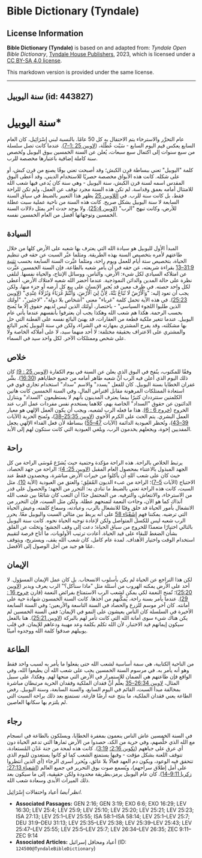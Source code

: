 # Bible Dictionary (Tyndale)

## License Information

**Bible Dictionary (Tyndale)** is based on and adapted from: _Tyndale Open Bible Dictionary_, [Tyndale House Publishers](https://tyndaleopenresources.com/), 2023, which is licensed under a [CC BY-SA 4.0 license](https://creativecommons.org/licenses/by-sa/4.0/legalcode.en).

This markdown version is provided under the same license.



--------------------------------

## سنة اليوبيل (id: 443827)

سنة اليوبيل\*
=============

عام التحرَّر والاسترخاء يتم الاحتفال به كل 50 عامًا. بالنسبة لبني إِسْرَائِيل، كان العام السابع يعكس قيم اليوم السابع \- سَبْت عُطْلَة، ([لاويين 25 :1–7\)](https://ref.ly/Lev25:1-Lev25:7). عندما كانت تصل سلسلة من سبع سنوات إلى اكتمال سبع سبعات، يُعلن عن السنة الخمسين ببوق اليوبيل وتُخصص سنة كاملة إضافية باعتبارها مخصصة للرب.

كلمة "اليوبيل" تعني ببساطة قرن الكبش؛ وقد أصبحت تعني بوقًا يصنع من قرن كبش، أو على شكله. كانت هذه الأبواق مخصصة حصريًا للاستخدام الديني. وقد أعطى البوق المقدس اسمه لسنة قرن الكبش، سنة اليوبيل \- وهي سنة كان يُدعى فيها شعب الله للامتثال أمامه بعمق وقداسة. لم تكن هذه السنة مجرد توقف عن العمل، ولم تكن للراحة فقط، بل كانت سنة للرب. في [اللاويين 25](https://ref.ly/Lev25:1-Lev25:55) يظهر هذا التعبير بالضبط في سياق السنة السابعة لا سنة اليوبيل بشكل صريح. كانت هذه السنة من ناحية عملية سبت عطلة للأرض، وكانت تبهج "الرب" ([لاويين 25:4](https://ref.ly/Lev25:4)). ولا يوجد حدث آخر يمثل دلالات السنة الخمسين وتوجهاتها أفضل من العام الخمسين نفسه.

السيادة
-------

المبدأ الأول لليوبيل هو سيادة الله التي يعترف بها شعبه على الأرض كلها من خلال طاعتهم لأمره بتخصيص السنة بهذه الطريقة. ومثلما عبَّر السبت عن حقه في تنظيم الحياة، بتخصيص ستة أيام للعمل ويوم راحة، ومثلما عبَّرت السنة السابعة بحسب [تثنية 31:9–13](https://ref.ly/Deut31:9-Deut31:13) بقراءة شريعته، عن حقه في أن يأمر شعبه بالطاعة، فإن السنة الخمسين عبَّرت عن امتلاكه السيادي لكل شيء: الأرض، والناس، ووسائل الإنتاج، والحياة نفسها. لنلقي نظرة على حالة المدين والدائن النموذجية. عندما أحضر الله شعبه لامتلاك الأرض، أعطى لكل واحد حصته. في ظرف معين قد يُجبر الإنسان على بيع كل أرضه أو جزء منها، ولكن يجب أن تعود إليه: "وَٱلْأَرْضُ لَا تُبَاعُ بَتَّةً، لِأَنَّ لِيَ ٱلْأَرْضَ، وَأَنْتُمْ غُرَبَاءُ وَنُزَلَاءُ عِنْدِي" ([لاويين 25:23](https://ref.ly/Lev25:23)). في هذه الآية تحمل كلمة "غرباء" معنى "أشخاص بلا دولة"، "لاجئين"، "أولئك الذين طلبوا اللجوء السياسي" \- باختصار، أولئك الذين ليس لديهم حقوق إلّا ما يُمنح بحسب الرحمة. هكذا هم شعب الله وهكذا يجب أن يعترفوا بأنفسهم عندما يأتي عام اليوبيل. عندما تتغير ملكية قطعة من العقارات، قد يهنئ البائع نفسه على الفطنة التي حل بها مشكلته، وقد يفرح المشتري بمهارته في الشراء، ولكن في سنة اليوبيل يُجبر البائع والمشتري على الاعتراف بحقيقة مختلفة: لا أحد منهما سيد، لا على أملاكه الخاصة ولا على شخص وممتلكات الآخر. لكل واحد سيد في السماء.

خلاص
----

وفقًا للمكتوب، ينُفخ في البوق الذي يعلن عن السنة في يوم الكفارة ([لاويين 25 : 9\)](https://ref.ly/Lev25:9) كان ذلك اليوم الذي أعلن فيه الرب أنَّ شعبه طاهر أمامه من جميع خطاياهم ([16:30](https://ref.ly/Lev16:30)). بشَّر غفران الخطايا بسنة اليوبيل. كان للفعل "يسدد" والاسم "سداد" استخدام تجاري قوي في استعادة الممتلكات المرهونة مقابل اقتراض المال، وفي السنة الخمسين كانت هاتين الكلمتين ستترددان كثيرًا بينما يعترف المدينون بأنهم لا يستطيعون "السداد" ويتنازل الدائنون عن حقوق "السداد" الخاصة بهم، كلاهما يستخدم نفس مفردات عمل الرب عند الخروج ([خروج 6 : 6\)](https://ref.ly/Exod6:6). هذا ما فعله الرب لشعبه، ويجب أن يكون العمل الإلهي هو معيار العمل البشري. يتم الحث على الكرم الأخوي ([لاويين 25:35–38](https://ref.ly/Lev25:35-Lev25:38))، وتُمنح الحرية (الآيات [39–43](https://ref.ly/Lev25:39-Lev25:43))، وتُحظر العبودية الدائمة (الآيات [47–55](https://ref.ly/Lev25:47-Lev25:55)) ببساطة لأن فعل الفداء الإلهي يجعل المفديين إخوة، ويجعلهم يخدمون الرب، ويلغي العبودية التي كانت ستكون لهم إلى الأبد.

راحة
----

يرتبط الخلاص بالراحة. هذه الراحة مؤكدة وحتمية حيث يُشرّع مُوسَى الراحة من كل الجهد المبذول بالاعتناء بمحصول العام المقبل ([لاويين 25: 4](https://ref.ly/Lev25:4))؛ الراحة من جهد الحصاد، حيث كان على شعب ٱللهِ أن يأكلوا من خيرات الأرض مباشرة، ويحصدون فقط عند الاحتياج (الآيات [5–7](https://ref.ly/Lev25:5-Lev25:7))؛ الراحة من عبء الديون المُقلِق؛ والعتق من العبودية (الآية [10\)](https://ref.ly/Lev25:10). مثل السبت، كانت هذه الراحة تعني بالضبط ما تنادي به: التحرر من الجهد؛ والحصول على قدر من الاسترخاء، والانتعاش، والترفيه. من المحتمل جدًا أن التعب كان شائعًا بين شعب الله آنذاك كما هو الآن، وجاءت النعمة لتمنحهم عطلة. ولكن مثل السبت، فإن التحرر من الانشغال بأمور الحياة قد خلق وقتًا للانشغال بالرب، وعبادته، وسماع كلمته، وعيش الحياة التي ترضيه. يمكننا فهم [إِشَعْيَاء 58](https://ref.ly/Isa58:1-Isa58:14) على أنه يربط بين مثالي السبت واليوبيل معًا. يحرر الرب شعبه ليس للكسل المتواصل ولكن لإعادة توجيه الحياة نحوه. كانت سنة اليوبيل بالتالي اختيارًا متعمدًا للخروج من سباق الحياة؛ دعت إلى وقف الجشع؛ وتخلت عن القلق بشأن الضغط للبقاء على قيد الحياة. أعادت ترتيب الأولويات، ما أتاح فرصة لتقييم استخدام الوقت واختيار الأهداف. لمدة عام كامل، كان شعب الله يقف، ويستريح، ويتوقف عمّا هو جيد من أجل الوصول إلى الأفضل.

الإيمان
-------

لكن هذا التراجع عن الحياة لم يكن بأسلوب الانسحاب. بل كان عمل الإيمان المسؤول. لا أحد على الأرض يمكنه الهروب من أسئلة مثل "ماذا سنأكل؟" الرب يعرف ويدبر ([لاويين 25:20](https://ref.ly/Lev25:20))؛ تُمنح النعمة لكي يمكن لشعب الرب الاستمتاع بفرائض النعمة (قارن [خروج 16 : 29\)](https://ref.ly/Exod16:29). عندما يأمر بسنة راحة، يُمكِّنهم من أخذها. كانت السنة الخمسون شهادة حية على أمانته. كان آخر موسم للزرع والحصاد في السنة التاسعة والأربعين؛ وفي السنة السابعة الأخيرة في السلسلة كان الناس يعيشون على النمو في الإيمان؛ ففي السنة الخمسين لم يكن هناك شيء سوى أمانة الله التي كانت تأمر لهم بالبركة ([لاويين 25:21](https://ref.ly/Lev25:21)). هنا بالفعل سيكون إيمانهم قيد الاختبار، لأن الله تكلم بكلمة وعد مهيبة ودعاهم للإيمان. في قلب يوبيلهم صدقوا كلمة الله ووجدوه أمينًا.

الطاعة
------

من الناحية الكتابية، هي سمة أساسية لشعب الله حتى يفعلوا ما يأمر به لسبب واحد فقط وهو أنه يأمر به. في مرسوم السنة الخمسين يجب على شعب الله أن يطيعوا الله، وفي الواقع فإن طاعتهم هي الضمان للاستمرار في الأرض التي منحها لهم. وهكذا، على سبيل المثال، [لاويين 26:34–35](https://ref.ly/Lev26:34-Lev26:35) يعلِّم أنَّ فقدان الملكية وفقدان الحرية مرتبطان مباشرة بمخالفة مبدأ السبت، القائم في اليوم السابع، والسنة السابعة، وسنة اليوبيل. رفض الطاعة يعني فقدان الملكية، ما ينتج عنه أرضًا فارغة، تستمتع بعد ذلك براحة السبت التي لم يلتزم بها سكانها العاصين.

رجاء
----

في السنة الخمسين عاش الناس ينعمون بمغفرة الخطايا، ويسلكون بالطاعة في انسجام مع الله الذي خلَّصهم، وفي حرية من الكد، حصدوا من الأرض ثمارها التي تدعم الحياة دون أي عرق على جباههم ([تكوين 2:16؛](https://ref.ly/Gen2:16) [3:19](https://ref.ly/Gen3:19)). كانت هذه لمحة من جنة عَدْن المُستعادة، تتوقف اللعنة بشكل مؤقت \- وفيها يستمتع الشعب كما لو كانوا يستعدون لليوم الذي تتحقق فيه الوعود، ويكون دم العهد فعالًا بلا عائق، ويُحرر أسرى الرجاء (أي الذين انتظروا على أمل إطلاق سراحهم)، ويُسمع صوت بوق التحرير في جميع العالم ([إشعياء 27:13؛](https://ref.ly/Isa27:13) [زكريا 9:11–14](https://ref.ly/Zech9:11-Zech9:14)). كان عام اليوبيل يرمز،بطريقة محدودة ولكن حقيقية، إلى ما سيكون بعد ذلك الميراث الأبدي وسعادة شعب الله.

*انظر أيضا* أعياد واحتفالات إِسْرَائِيل.

* **Associated Passages:** GEN 2:16; GEN 3:19; EXO 6:6; EXO 16:29; LEV 16:30; LEV 25:4; LEV 25:9; LEV 25:10; LEV 25:20; LEV 25:21; LEV 25:23; ISA 27:13; LEV 25:1–LEV 25:55; ISA 58:1–ISA 58:14; LEV 25:1–LEV 25:7; DEU 31:9–DEU 31:13; LEV 25:35–LEV 25:38; LEV 25:39–LEV 25:43; LEV 25:47–LEV 25:55; LEV 25:5–LEV 25:7; LEV 26:34–LEV 26:35; ZEC 9:11–ZEC 9:14
* **Associated Articles:** أعياد ومحافل إسرائيل (ID: `124500@TyndaleBibleDictionary`)

